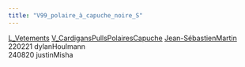 ```yaml
---
title: "V99_polaire_à_capuche_noire_S"
---
```


[L_Vetements](notes/equipements/L_Vetements.md) [V_CardigansPullsPolairesCapuche](notes/equipements/vetements/V_CardigansPullsPolairesCapuche.md) [Jean-SébastienMartin](notes/utilisateurs/beneficiaires/Jean-SébastienMartin.md)\
220221 dylanHoulmann\
240820 justinMisha